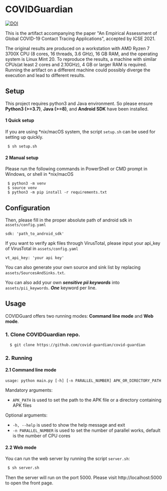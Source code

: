 # COVIDGuardian
[![DOI](https://zenodo.org/badge/323030673.svg)](https://zenodo.org/badge/latestdoi/323030673)


This is the artifact accompanying the paper "An Empirical Assessment of Global COVID-19 Contact Tracing Applications", accepted by ICSE 2021.

The original results are produced on a workstation with AMD Ryzen 7 3700X CPU (8 cores, 16 threads, 3.6 GHz), 16 GB RAM, and the operating system is Linux Mint 20. To reproduce the results, a machine with similar CPUs(at least 2 cores and 2.10GHz), 4 GB or larger RAM is required. Running the artifact on a different machine could possibly diverge the execution and lead to different results.   

## Setup
This project requires python3 and Java environment. 
So please ensure **Python3 (>=3.7)**, **Java (>=8)**, and **Android SDK** have been installed.

#### 1 Quick setup
If you are using *nix/macOS system, the script ```setup.sh``` can be used for setting up quickly.
```shell
 $ sh setup.sh
```

#### 2 Manual setup
Please run the following commands in PowerShell or CMD prompt in Windows, or shell in *nix/macOS
```shell
 $ python3 -m venv
 $ source venv
 $ python3 -m pip install -r requirements.txt
```

## Configuration
Then, please fill in the proper absolute path of android sdk in ```assets/config.yaml``` 
```text
sdk: 'path_to_android_sdk'
```

If you want to verify apk files through VirusTotal, please input your api_key of VirusTotal in ```assets/config.yaml```
```text
vt_api_key: 'your api key'
```

You can also generate your own source and sink list by replacing ```assets/SourcesAndSinks.txt```.

You can also add your own _**sensitive pii keywords**_ into ```assets/pii_keywords```. _**One**_ keyword per line.

## Usage
COVIDGuard offers two running modes: __Command line mode__ and __Web mode__.

### 1. Clone COVIDGuardian repo.
```bash
  $ git clone https://github.com/covid-guardian/covid-guardian 
```
### 2. Running
#### 2.1 Command line mode
 
```
usage: python main.py [-h] [-n PARALLEL_NUMBER] APK_OR_DIRECTORY_PATH

```
Mandatory arguments:
* `APK_PATH` is used to set the path to the APK file or a directory containing APK files

Optional arguments:
* `-h, --help` is used to show the help message and exit
* `-n PARALLEL_NUMBER` is used to set the number of parallel works, default is the number of CPU cores

#### 2.2 Web mode
You can run the web server by running the script ```server.sh```:
```bash
 $ sh server.sh
```

Then the server will run on the port 5000. Please visit http://localhost:5000 to open the front page.
